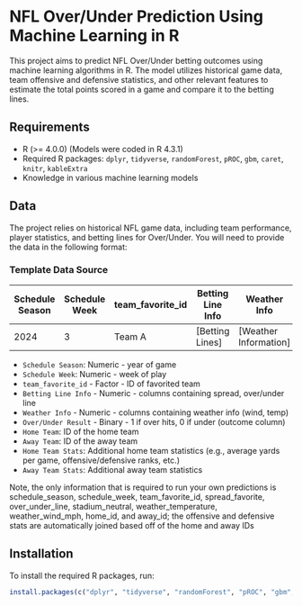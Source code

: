 # NFL Over/Under Prediction Using Machine Learning in R

This project aims to predict NFL Over/Under betting outcomes using machine learning algorithms in R. The model utilizes historical game data, team offensive and defensive statistics, and other relevant features to estimate the total points scored in a game and compare it to the betting lines.

## Requirements

- R (>= 4.0.0) (Models were coded in R 4.3.1)
- Required R packages: `dplyr`, `tidyverse`, `randomForest`, `pROC`, `gbm`, `caret`, `knitr`, `kableExtra`
- Knowledge in various machine learning models

## Data

The project relies on historical NFL game data, including team performance, player statistics, and betting lines for Over/Under. You will need to provide the data in the following format:

### Template Data Source

| Schedule Season | Schedule Week | team_favorite_id | Betting Line Info |      Weather Info     | Over/Under Result | Home Team | Away Team | Home Team Stats | Away Team Stats |
|-----------------|---------------|------------------|-------------------|-----------------------|-------------------|-----------|-----------|-----------------|-----------------|
| 2024            | 3             | Team A           | [Betting Lines]   | [Weather Information] |  Binary [1, 0]    |  Team A   | Team B    | [Stats]         | [Stats]         |

- `Schedule Season`: Numeric - year of game
- `Schedule Week`: Numeric - week of play
- `team_favorite_id` - Factor - ID of favorited team
- `Betting Line Info` - Numeric - columns containing spread, over/under line
- `Weather Info` - Numeric - columns containing weather info (wind, temp)
- `Over/Under Result` - Binary - 1 if over hits, 0 if under (outcome column)
- `Home Team`: ID of the home team
- `Away Team`: ID of the away team
- `Home Team Stats`: Additional home team statistics (e.g., average yards per game, offensive/defensive ranks, etc.)
- `Away Team Stats`: Additional away team statistics

Note, the only information that is required to run your own predictions is schedule_season, schedule_week, team_favorite_id, spread_favorite, over_under_line, stadium_neutral,	weather_temperature, weather_wind_mph, home_id, and away_id; the offensive and defensive stats are automatically joined based off of the home and away IDs

## Installation

To install the required R packages, run:

```R
install.packages(c("dplyr", "tidyverse", "randomForest", "pROC", "gbm", "caret", "knitr", "kableExtra"))
```
